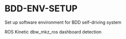 # BDD-ENV-SETUP

Set up software environment for BDD self-driving system

ROS Kinetic
dbw_mkz_ros
dashboard
detection